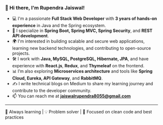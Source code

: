 ### 👋 Hi there, I'm Rupendra Jaiswal!

- 💻 I'm a passionate **Full Stack Web Developer** with **3 years of hands-on experience** in Java and the Spring ecosystem.
- 🌱 I specialize in **Spring Boot, Spring MVC, Spring Security**, and **REST API development**.
- 🌍 I'm interested in building scalable and secure web applications, learning new backend technologies, and contributing to open-source projects.
- 🛠️ I work with **Java, MySQL, PostgreSQL, Hibernate, JPA**, and have experience with **React.js**, **Redux**, and **Thymeleaf** on the frontend.
- 📊 I’m also exploring **Microservices architecture** and tools like **Spring Cloud, Eureka, API Gateway**, and **RabbitMQ**.
- ✍️ I write technical blogs on Medium to share my learning journey and contribute to the developer community.
- 📫 You can reach me at **jaiswalrupendra8055@gmail.com**

---

🧠 Always learning | 💡 Problem solver | 🎯 Focused on clean code and best practices

<!---
RupendraJaiswal/RupendraJaiswal is a ✨ special ✨ repository because its `README.md` (this file) appears on your GitHub profile.
You can click the Preview link to take a look at your changes.
--->
